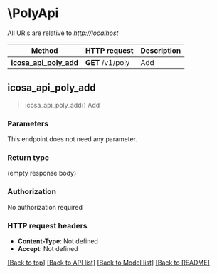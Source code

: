 # \PolyApi

All URIs are relative to *http://localhost*

Method | HTTP request | Description
------------- | ------------- | -------------
[**icosa_api_poly_add**](PolyApi.md#icosa_api_poly_add) | **GET** /v1/poly | Add



## icosa_api_poly_add

> icosa_api_poly_add()
Add

### Parameters

This endpoint does not need any parameter.

### Return type

 (empty response body)

### Authorization

No authorization required

### HTTP request headers

- **Content-Type**: Not defined
- **Accept**: Not defined

[[Back to top]](#) [[Back to API list]](../README.md#documentation-for-api-endpoints) [[Back to Model list]](../README.md#documentation-for-models) [[Back to README]](../README.md)

